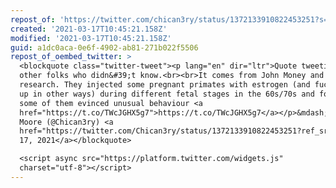 ```yaml
---
repost_of: 'https://twitter.com/chican3ry/status/1372133910822453251?s=12'
created: '2021-03-17T10:45:21.158Z'
modified: '2021-03-17T10:45:21.158Z'
guid: a1dc0aca-0e6f-4902-ab81-271b022f5506
repost_of_oembed_twitter: >
  <blockquote class="twitter-tweet"><p lang="en" dir="ltr">Quote tweeting for
  other folks who didn&#39;t know.<br><br>It comes from John Money and primate
  research. They injected some pregnant primates with estrogen (and fucked them
  up in other ways) during different fetal stages in the 60s/70s and found that
  some of them evinced unusual behaviour <a
  href="https://t.co/TWcJGHX5g7">https://t.co/TWcJGHX5g7</a></p>&mdash; Mallory
  Moore (@Chican3ry) <a
  href="https://twitter.com/Chican3ry/status/1372133910822453251?ref_src=twsrc%5Etfw">March
  17, 2021</a></blockquote>

  <script async src="https://platform.twitter.com/widgets.js"
  charset="utf-8"></script>
---
```

 
